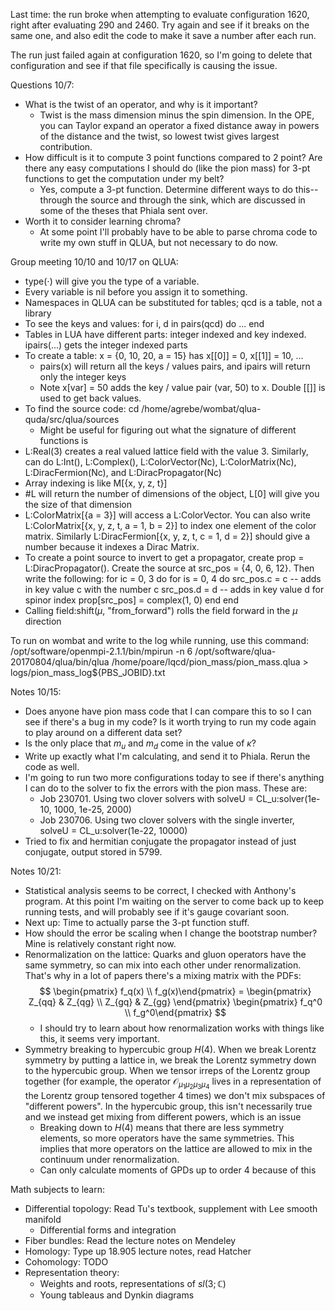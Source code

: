 Last time: the run broke when attempting to evaluate configuration 1620, right after evaluating 290 and 2460. Try again and see if it breaks on the same one, and also edit the code to make it save a number after each run.

The run just failed again at configuration 1620, so I'm going to delete that configuration and see if that file specifically is causing the issue.

Questions 10/7:
 - What is the twist of an operator, and why is it important?
    - Twist is the mass dimension minus the spin dimension. In the OPE, you can Taylor expand an operator a fixed distance away in powers of the distance and the twist, so lowest twist gives largest contribution.
 - How difficult is it to compute 3 point functions compared to 2 point? Are there any easy computations I should do (like the pion mass) for 3-pt functions to get the computation under my belt?
    - Yes, compute a 3-pt function. Determine different ways to do this-- through the source and through the sink, which are discussed in some of the theses that Phiala sent over.
 - Worth it to consider learning chroma?
    - At some point I'll probably have to be able to parse chroma code to write my own stuff in QLUA, but not necessary to do now.


Group meeting 10/10 and 10/17 on QLUA:
- type($\cdot$) will give you the type of a variable.
- Every variable is nil before you assign it to something.
- Namespaces in QLUA can be substituted for tables; qcd is a table, not a library
- To see the keys and values:
for i, d in pairs(qcd) do
  ...
end
- Tables in LUA have different parts: integer indexed and key indexed. ipairs(...) gets the integer indexed parts
- To create a table: x = {0, 10, 20, a = 15} has x[[0]] = 0, x[[1]] = 10, ...
  - pairs(x) will return all the keys / values pairs, and ipairs will return only the integer keys
  - Note x[var] = 50 adds the key / value pair (var, 50) to x. Double [[]] is used to get back values.
- To find the source code:
  cd /home/agrebe/wombat/qlua-quda/src/qlua/sources
  - Might be useful for figuring out what the signature of different functions is
- L:Real(3) creates a real valued lattice field with the value 3. Similarly, can do L:Int(), L:Complex(), L:ColorVector(Nc), L:ColorMatrix(Nc), L:DiracFermion(Nc), and L:DiracPropagator(Nc)
- Array indexing is like M[{x, y, z, t}]
- #L will return the number of dimensions of the object, L[0] will give you the size of that dimension
- L:ColorMatrix[{a = 3}] will access a L:ColorVector. You can also write L:ColorMatrix[{x, y, z, t, a = 1, b = 2}] to index one element of the color matrix. Similarly L:DiracFermion[{x, y, z, t, c = 1, d = 2}] should give a number because it indexes a Dirac Matrix.
- To create a point source to invert to get a propagator, create prop = L:DiracPropagator(). Create the source at src_pos = {4, 0, 6, 12}. Then write the following:
for ic = 0, 3 do
  for is = 0, 4 do
    src_pos.c = c    -- adds in key value c with the number c
    src_pos.d = d    -- adds in key value d for spinor index
    prop[src_pos] = complex(1, 0)
  end
end
- Calling field:shift($\mu$, "from_forward") rolls the field forward in the $\mu$ direction

To run on wombat and write to the log while running, use this command:
/opt/software/openmpi-2.1.1/bin/mpirun -n 6 /opt/software/qlua-20170804/qlua/bin/qlua /home/poare/lqcd/pion_mass/pion_mass.qlua > logs/pion_mass_log${PBS_JOBID}.txt

Notes 10/15:
- Does anyone have pion mass code that I can compare this to so I can see if there's a bug in my code? Is it worth trying to run my code again to play around on a different data set?
- Is the only place that $m_u$ and $m_d$ come in the value of $\kappa$?
- Write up exactly what I'm calculating, and send it to Phiala. Rerun the code as well.
- I'm going to run two more configurations today to see if there's anything I can do to the solver to fix the errors with the pion mass. These are:
  - Job 230701. Using two clover solvers with solveU = CL_u:solver(1e-10, 1000, 1e-25, 2000)
  - Job 230706. Using two clover solvers with the single inverter, solveU = CL_u:solver(1e-22, 10000)
- Tried to fix and hermitian conjugate the propagator instead of just conjugate, output stored in 5799.

Notes 10/21:
- Statistical analysis seems to be correct, I checked with Anthony's program. At this point I'm waiting on the server to come back up to keep running tests, and will probably see if it's gauge covariant soon.
- Next up: Time to actually parse the 3-pt function stuff.
- How should the error be scaling when I change the bootstrap number? Mine is relatively constant right now.
- Renormalization on the lattice: Quarks and gluon operators have the same symmetry, so can mix into each other under renormalization. That's why in a lot of papers there's a mixing matrix with the PDFs:
$$
  \begin{pmatrix} f_q(x) \\ f_g(x)\end{pmatrix} =
  \begin{pmatrix} Z_{qq} & Z_{qg} \\ Z_{gq} & Z_{gg} \end{pmatrix}
  \begin{pmatrix} f_q^0 \\ f_g^0\end{pmatrix}
$$
  - I should try to learn about how renormalization works with things like this, it seems very important.
- Symmetry breaking to hypercubic group $H(4)$. When we break Lorentz symmetry by putting a lattice in, we break the Lorentz symmetry down to the hypercubic group. When we tensor irreps of the Lorentz group together (for example, the operator $\mathcal O_{\mu_1\mu_2\mu_3\mu_4}$ lives in a representation of the Lorentz group tensored together 4 times) we don't mix subspaces of "different powers". In the hypercubic group, this isn't necessarily true and we instead get mixing from different powers, which is an issue
  - Breaking down to $H(4)$ means that there are less symmetry elements, so more operators have the same symmetries. This implies that more operators on the lattice are allowed to mix in the continuum under renormalization.
  - Can only calculate moments of GPDs up to order 4 because of this

Math subjects to learn:
- Differential topology: Read Tu's textbook, supplement with Lee smooth manifold
  - Differential forms and integration
- Fiber bundles: Read the lecture notes on Mendeley
- Homology: Type up 18.905 lecture notes, read Hatcher
- Cohomology: TODO
- Representation theory:
  - Weights and roots, representations of $sl(3; \mathbb C)$
  - Young tableaus and Dynkin diagrams

